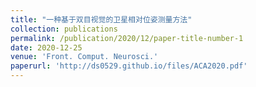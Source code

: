 ```yaml
---
title: "一种基于双目视觉的卫星相对位姿测量方法"
collection: publications
permalink: /publication/2020/12/paper-title-number-1
date: 2020-12-25
venue: 'Front. Comput. Neurosci.'
paperurl: 'http://ds0529.github.io/files/ACA2020.pdf'
---
```

